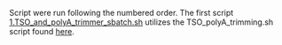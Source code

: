 Script were run following the numbered order. The first script [1.TSO_and_polyA_trimmer_sbatch.sh](https://github.com/giacomellolab/Brugia_malayi_study/blob/main/sequence_read_processing/1.TSO_and_polyA_trimmer_sbatch.sh) utilizes the TSO_polyA_trimming.sh script found [here](https://github.com/ludvigla/VisiumTrim
).
